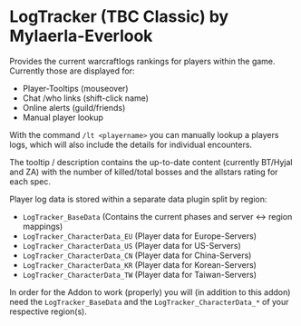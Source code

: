 # LogTracker (TBC Classic) by Mylaerla-Everlook

Provides the current warcraftlogs rankings for players within the game.
Currently those are displayed for:
- Player-Tooltips (mouseover)
- Chat /who links (shift-click name)
- Online alerts (guild/friends)
- Manual player lookup

With the command `/lt <playername>` you can manually lookup a players logs,
which will also include the details for individual encounters.

The tooltip / description contains the up-to-date content (currently BT/Hyjal and ZA)
with the number of killed/total bosses and the allstars rating for each spec.

Player log data is stored within a separate data plugin split by region:
- `LogTracker_BaseData` (Contains the current phases and server <-> region mappings)
- `LogTracker_CharacterData_EU` (Player data for Europe-Servers)
- `LogTracker_CharacterData_US` (Player data for US-Servers)
- `LogTracker_CharacterData_CN` (Player data for China-Servers)
- `LogTracker_CharacterData_KR` (Player data for Korean-Servers)
- `LogTracker_CharacterData_TW` (Player data for Taiwan-Servers)

In order for the Addon to work (properly) you will (in addition to this addon)
need the `LogTracker_BaseData` and the `LogTracker_CharacterData_*` of your respective region(s).
